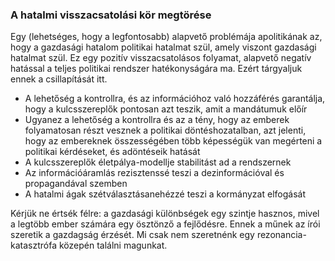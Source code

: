 ### A hatalmi visszacsatolási kör megtörése

Egy \(lehetséges, hogy a legfontosabb\) alapvető problémája apolitikának az, hogy a gazdasági hatalom politikai hatalmat szül, amely viszont gazdasági hatalmat szül. Ez egy pozitív visszacsatolásos folyamat, alapvető negatív hatással a teljes politikai rendszer hatékonyságára ma. Ezért tárgyaljuk ennek a csillapítását itt.

* A lehetőség a kontrollra, és az információhoz való hozzáférés garantálja, hogy a kulcsszereplők pontosan azt teszik, amit a mandátumuk előír
* Ugyanez a lehetőség a kontrollra és az a tény, hogy az emberek folyamatosan részt vesznek a politikai döntéshozatalban, azt jelenti, hogy az embereknek összességében több képességük van megérteni a politikai kérdéseket, és adöntéseik hatását
* A kulcsszereplők életpálya-modellje stabilitást ad a rendszernek
* Az információáramlás rezisztenssé teszi a dezinformációval és propagandával szemben
* A hatalmi ágak szétválasztásanehézzé teszi a kormányzat elfogását

Kérjük ne értsék félre: a gazdasági különbségek egy szintje hasznos, mivel a legtöbb ember számára egy ösztönző a fejlődésre. Ennek a műnek az írói szeretik a gazdagság érzését. Mi csak nem szeretnénk egy rezonancia-katasztrófa közepén találni magunkat.



